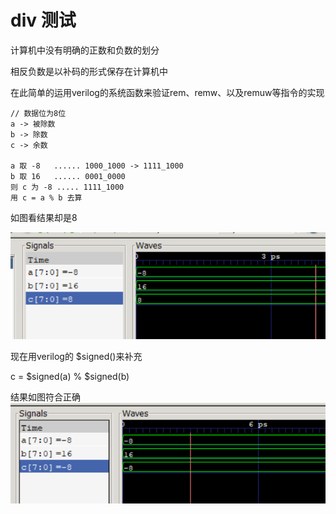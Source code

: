 # div 测试
计算机中没有明确的正数和负数的划分

相反负数是以补码的形式保存在计算机中

在此简单的运用verilog的系统函数来验证rem、remw、以及remuw等指令的实现

```
// 数据位为8位
a -> 被除数
b -> 除数
c -> 余数

a 取 -8   ...... 1000_1000 -> 1111_1000 
b 取 16   ...... 0001_0000
则 c 为 -8 ..... 1111_1000
用 c = a % b 去算
```

如图看结果却是8

 ![1](../../../README.assets/3.png)

现在用verilog的 $signed()来补充

c = $signed(a) % $signed(b)

结果如图符合正确
 ![2](../../../README.assets/4.png)

 



